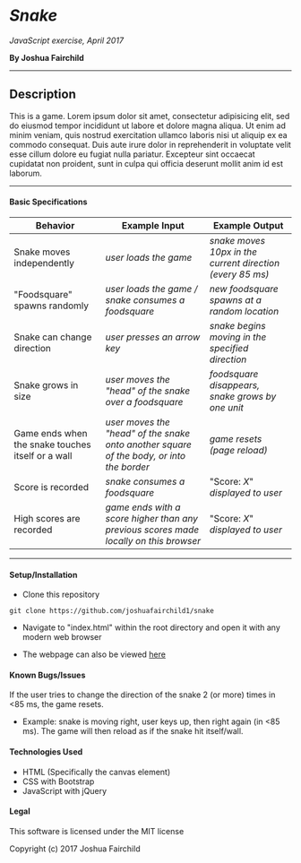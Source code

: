 # ***Snake***

*JavaScript exercise, April 2017*

**By Joshua Fairchild**

---

## Description
This is a game. Lorem ipsum dolor sit amet, consectetur adipisicing elit, sed do eiusmod tempor incididunt ut labore et dolore magna aliqua. Ut enim ad minim veniam, quis nostrud exercitation ullamco laboris nisi ut aliquip ex ea commodo consequat. Duis aute irure dolor in reprehenderit in voluptate velit esse cillum dolore eu fugiat nulla pariatur. Excepteur sint occaecat cupidatat non proident, sunt in culpa qui officia deserunt mollit anim id est laborum.

---

#### Basic Specifications
| Behavior | Example Input | Example Output |
|----------|---------------|----------------|
| Snake moves independently | *user loads the game* | *snake moves 10px in the current direction (every 85 ms)* |
| "Foodsquare" spawns randomly | *user loads the game / snake consumes a foodsquare* | *new foodsquare spawns at a random location* |
| Snake can change direction | *user presses an arrow key* | *snake begins moving in the specified direction* |
| Snake grows in size | *user moves the "head" of the snake over a foodsquare* | *foodsquare disappears, snake grows by one unit* |
| Game ends when the snake touches itself or a wall | *user moves the "head" of the snake onto another square of the body, or into the border* | *game resets (page reload)* |
| Score is recorded | *snake consumes a foodsquare* | "Score: *X*" *displayed to user*  |
| High scores are recorded | *game ends with a score higher than any previous scores made locally on this browser* | "Score: *X*" *displayed to user* |

----

#### Setup/Installation
* Clone this repository

 `git clone https://github.com/joshuafairchild1/snake`

* Navigate to "index.html" within the root directory and open it with any modern web browser

* The webpage can also be viewed [here](https://joshuafairchild1.github.io/snake/)


#### Known Bugs/Issues
If the user tries to change the direction of the snake 2 (or more) times in <85 ms, the game resets.
* Example: snake is moving right, user keys up, then right again (in <85 ms). The game will then reload as if the snake hit itself/wall.


#### Technologies Used
* HTML (Specifically the canvas element)
* CSS with Bootstrap
* JavaScript with jQuery


#### Legal

This software is licensed under the MIT license

Copyright (c) 2017 Joshua Fairchild
